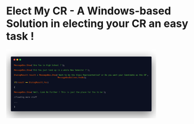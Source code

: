 #  Elect My CR - A Windows-based Solution in electing your CR an easy task !

<img src="Details.png" width=80%>
